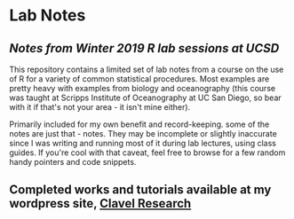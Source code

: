 # Lab Notes
## *Notes from Winter 2019 R lab sessions at UCSD*

This repository contains a limited set of lab notes from a course on the use of R for a variety of common statistical procedures. Most examples are pretty heavy with examples from biology and oceanography (this course was taught at Scripps Institute of Oceanography at UC San Diego, so bear with it if that's not your area - it isn't mine either).

Primarily included for my own benefit and record-keeping. some of the notes are just that - notes. They may be incomplete or slightly inaccurate since I was writing and running most of it during lab lectures, using class guides. If you're cool with that caveat, feel free to browse for a few random handy pointers and code snippets. 

## Completed works and tutorials available at my wordpress site, [Clavel Research](http://clavelresearch.wordpress.com)
